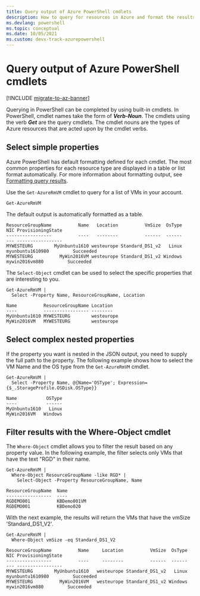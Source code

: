 ```yaml
---
title: Query output of Azure PowerShell cmdlets
description: How to query for resources in Azure and format the results.
ms.devlang: powershell
ms.topic: conceptual
ms.date: 10/05/2021
ms.custom: devx-track-azurepowershell
---
```

# Query output of Azure PowerShell cmdlets

[!INCLUDE [migrate-to-az-banner](../../includes/migrate-to-az-banner.md)]

Querying in PowerShell can be completed by using built-in cmdlets. In PowerShell, cmdlet names take
the form of **_Verb-Noun_**. The cmdlets using the verb **_Get_** are the query cmdlets. The cmdlet
nouns are the types of Azure resources that are acted upon by the cmdlet verbs.

## Select simple properties

Azure PowerShell has default formatting defined for each cmdlet. The most common properties for each
resource type are displayed in a table or list format automatically. For more information about
formatting output, see [Formatting query results](formatting-output.md).

Use the `Get-AzureRmVM` cmdlet to query for a list of VMs in your account.

```azurepowershell
Get-AzureRmVM
```

The default output is automatically formatted as a table.

```Output
ResourceGroupName          Name   Location          VmSize  OsType              NIC ProvisioningState
-----------------          ----   --------          ------  ------              --- -----------------
MYWESTEURG        MyUnbuntu1610 westeurope Standard_DS1_v2   Linux myunbuntu1610980         Succeeded
MYWESTEURG          MyWin2016VM westeurope Standard_DS1_v2 Windows   mywin2016vm880         Succeeded
```

The `Select-Object` cmdlet can be used to select the specific properties that are interesting to
you.

```azurepowershell
Get-AzureRmVM |
  Select -Property Name, ResourceGroupName, Location
```

```Output
Name          ResourceGroupName Location
----          ----------------- --------
MyUnbuntu1610 MYWESTEURG        westeurope
MyWin2016VM   MYWESTEURG        westeurope
```

## Select complex nested properties

If the property you want is nested in the JSON output, you need to supply the full path to the
property. The following example shows how to select the VM Name and the OS type from the
`Get-AzureRmVM` cmdlet.

```azurepowershell
Get-AzureRmVM |
  Select -Property Name, @{Name='OSType'; Expression={$_.StorageProfile.OSDisk.OSType}}
```

```Output
Name           OSType
----           ------
MyUnbuntu1610   Linux
MyWin2016VM   Windows
```

## Filter results with the Where-Object cmdlet

The `Where-Object` cmdlet allows you to filter the result based on any property value. In the
following example, the filter selects only VMs that have the text "RGD" in their name.

```azurepowershell
Get-AzureRmVM |
  Where-Object ResourceGroupName -like RGD* |
    Select-Object -Property ResourceGroupName, Name
```

```Output
ResourceGroupName  Name
-----------------  ----
RGDEMO001          KBDemo001VM
RGDEMO001          KBDemo020
```

With the next example, the results will return the VMs that have the vmSize 'Standard_DS1_V2'.

```azurepowershell
Get-AzureRmVM |
  Where-Object vmSize -eq Standard_DS1_V2
```

```Output
ResourceGroupName          Name     Location          VmSize  OsType              NIC ProvisioningState
-----------------          ----     --------          ------  ------              --- -----------------
MYWESTEURG        MyUnbuntu1610   westeurope Standard_DS1_v2   Linux myunbuntu1610980         Succeeded
MYWESTEURG          MyWin2016VM   westeurope Standard_DS1_v2 Windows   mywin2016vm880         Succeeded
```
